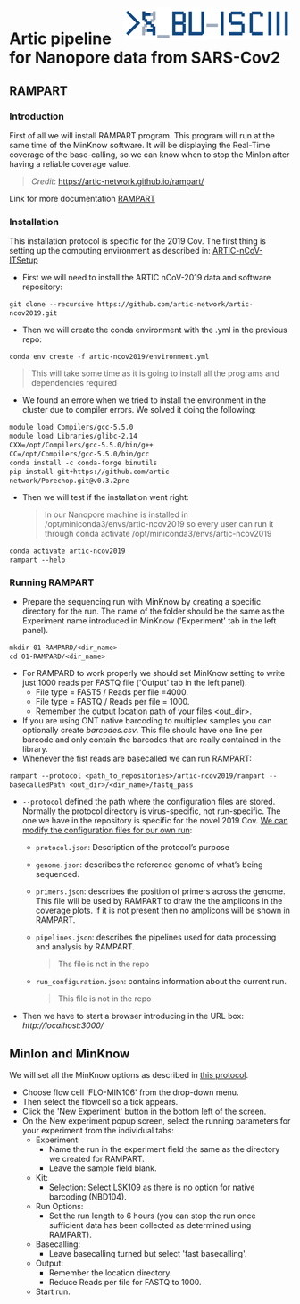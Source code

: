 <img src="../BU_ISCIII_logo.png" alt="logo" width="300" align="right"/>

# Artic pipeline for Nanopore data from SARS-Cov2
## RAMPART
### Introduction
First of all we will install RAMPART program. This program will run at the same time of the MinKnow software. It will be displaying the Real-Time coverage of the base-calling, so we can know when to stop the MinIon after having a reliable coverage value.
>_Credit_: https://artic-network.github.io/rampart/

Link for more documentation [RAMPART](https://artic.network/ncov-2019/ncov2019-using-rampart.html)

### Installation
This installation protocol is specific for the 2019 Cov. The first thing is setting up the computing environment as described in: [ ARTIC-nCoV-ITSetup](https://artic.network/ncov-2019/ncov2019-it-setup.html)

* First we will need to install the ARTIC nCoV-2019 data and software repository:
```
git clone --recursive https://github.com/artic-network/artic-ncov2019.git
```
* Then we will create the conda environment with the .yml in the previous repo:
```
conda env create -f artic-ncov2019/environment.yml
```
  >This will take some time as it is going to install all the programs and dependencies required

  * We found an errore when we tried to install the environment in the cluster due to compiler errors. We solved it doing the following:
  ```
  module load Compilers/gcc-5.5.0
  module load Libraries/glibc-2.14
  CXX=/opt/Compilers/gcc-5.5.0/bin/g++
  CC=/opt/Compilers/gcc-5.5.0/bin/gcc
  conda install -c conda-forge binutils
  pip install git+https://github.com/artic-network/Porechop.git@v0.3.2pre
  ```

* Then we will test if the installation went right:
  >In our Nanopore machine is installed in /opt/miniconda3/envs/artic-ncov2019 so every user can run it through conda activate /opt/miniconda3/envs/artic-ncov2019
```
conda activate artic-ncov2019
rampart --help
```

### Running RAMPART
* Prepare the sequencing run with MinKnow by creating a specific directory for the run. The name of the folder should be the same as the Experiment name introduced in MinKnow ('Experiment' tab in the left panel).
```
mkdir 01-RAMPARD/<dir_name>
cd 01-RAMPARD/<dir_name>
```
* For RAMPARD to work properly we should set MinKnow setting to write just 1000 reads per FASTQ file ('Output' tab in the left panel).
  * File type = FAST5 / Reads per file =4000.
  * File type = FASTQ / Reads per file = 1000.
  * Remember the output location path of your files <out_dir>.
* If you are using ONT native barcoding to multiplex samples you can optionally create _barcodes.csv_. This file should have one line per barcode and only contain the barcodes that are really contained in the library.
* Whenever the fist reads are basecalled we can run RAMPART:
```
rampart --protocol <path_to_repositories>/artic-ncov2019/rampart --basecalledPath <out_dir>/<dir_name>/fastq_pass
```
  * `--protocol` defined the path where the configuration files are stored. Normally the protocol directory is virus-specific, not run-specific. The one we have in the repository is specific for the novel 2019 Cov. [We can modify the configuration files for our own run](https://artic-network.github.io/rampart/docs/protocols):
    * `protocol.json`: Description of the protocol’s purpose
    * `genome.json`: describes the reference genome of what’s being sequenced.
    * `primers.json`: describes the position of primers across the genome. This file will be used by RAMPART to draw the the amplicons in the coverage plots. If it is not present then no amplicons will be shown in RAMPART.
    * `pipelines.json`: describes the pipelines used for data processing and analysis by RAMPART.
      >Ths file is not in the repo

    * `run_configuration.json`: contains information about the current run.
      >This file is not in the repo

* Then we have to start a browser introducing in the URL box: _http://localhost:3000/_
## MinIon and MinKnow
We will set all the MinKnow options as described in [this protocol](https://www.protocols.io/view/ncov-2019-sequencing-protocol-bbmuik6w).
* Choose flow cell 'FLO-MIN106' from the drop-down menu.
* Then select the flowcell so a tick appears.
* Click the 'New Experiment' button in the bottom left of the screen.
* On the New experiment popup screen, select the running parameters for your experiment from the individual tabs:
  * Experiment:
    * Name the run in the experiment field the same as the directory we created for RAMPART.
    * Leave the sample field blank.
  * Kit:
    * Selection: Select LSK109 as there is no option for native barcoding (NBD104).
  * Run Options:
    * Set the run length to 6 hours (you can stop the run once sufficient data has been collected as determined using RAMPART).
  * Basecalling:
    * Leave basecalling turned but select 'fast basecalling'.
  * Output:
    * Remember the location directory.
    * Reduce Reads per file for FASTQ to 1000.
  * Start run.
